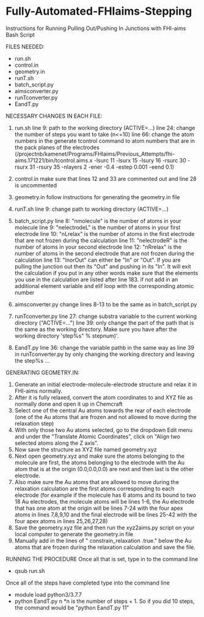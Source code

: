 # Fully-Automated-FHIaims-Stepping
Instructions for Running Pulling Out/Pushing In Junctions with FHI-aims Bash Script

FILES NEEDED:
- run.sh
- control.in
- geometry.in
- runT.sh
- batch_script.py
- aimsconverter.py
- runTconverter.py
- EandT.py

NECESSARY CHANGES IN EACH FILE:
1. run.sh
    line 9: path to the working directory   (ACTIVE=...)
    line 24: change the number of steps you want to take    (n<=10)
    line 66: change the atom numbers in the generate tcontrol command to atom numbers that are in the pack planes of the electrodes     (/projectnb/kamenet/Programs/FHIaims/Previous_Attempts/fhi-aims.171221/bin/tcontrol.aims.x -lsurc 11 -lsurx 15 -lsury 16 -rsurc 30 -rsurx 31 -rsury 35 -nlayers 2 -ener -0.4 -estep 0.001 -eend 0.1)

2. control.in
    make sure that lines 12 and 33 are commented out and line 28 is uncommented

3. geometry.in
    follow instructions for generating the geometry.in file

4. runT.sh
    line 9: change path to working directory (ACTIVE=...)
    
5. batch_script.py
    line 8: "nmolecule" is the number of atoms in your molecule
	line 9: "nelectrodeL" is the number of atoms in your first electrode
	line 10: "nLrelax" is the number of atoms in the first electrode that are not frozen during the calculation
	line 11: "nelectrodeR" is the number of atoms in your second electrode 
	line 12: "nRrelax" is the number of atoms in the second electrode that are not frozen during the calculation
	line 13: "InorOut" can either be "In" or "Out". If you are pulling the junction out then its "Out" and pushing in its "In". It will exit the calculation if you put in any other words
    make sure that the elements you use in the calculation are listed after line 183. if not add in an additional element variable and elif loop with the corresponding atomic number

6. aimsconverter.py
    change lines 8-13 to be the same as in batch_script.py
    
7. runTconverter.py
    line 27: change substra variable to the current working directory  ("ACTIVE=...")
    line 39: only change the part of the path that is the same as the working directory. Make sure you have after the working directory 'step%s" % stepnum)'. 
    
8. EandT.py
    line 36: change the variable pathb in the same way as line 39 in runTconverter.py by only changing the working directory and leaving the step%s ...
    

GENERATING GEOMETRY.IN:  
1. Generate an initial electrode-molecule-electrode structure and relax it in FHI-aims normally. 
2. After it is fully relaxed, convert the atom coordinates to and XYZ file as normally done and open it up in Chemcraft
3. Select one of the central Au atoms towards the rear of each electrode (one of the Au atoms that are frozen and not allowed to move during the relaxation step)
4. With only those two Au atoms selected, go to the dropdown Edit menu and under the "Translate Atomic Coordinates", click on "Align two selected atoms along the Z axis".
5. Now save the structure as XYZ file named geometry.xyz
6. Next open geometry.xyz and make sure the atoms belonging to the molecule are first, the atoms belonging to the electrode with the Au atom that is at the origin (0.0,0.0,0.0) are next and then last is the other electrode.
7. Also make sure the Au atoms that are allowed to move during the relaxation calculation are the first atoms corresponding to each electrode (for example if the molecule has 6 atoms and its bound to two 18 Au electrodes, the molecule atoms will be lines 1-6, the Au electrode that has one atom at the origin will be lines 7-24 with the four apex atoms in lines 7,8,9,10 and the final electrode will be lines 25-42 with the four apex atoms in lines 25,26,27,28)
8. Save the geometry.xyz file and then run the xyz2aims.py script on your local computer to generate the geometry.in file
9. Manually add in the lines of "  constrain_relaxation .true." below the Au atoms that are frozen during the relaxation calculation and save the file. 


RUNNING THE PROCEDURE
Once all that is set, type in to the command line
- qsub run.sh

Once all of the steps have completed type into the command line
- module load python3/3.7.7
- python EandT.py n             *n is the number of steps + 1. So if you did 10 steps, the command would be "python EandT.py 11"
